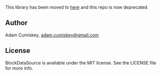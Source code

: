 This library has been moved to [here](https://github.com/adamcumiskey/Sorcery) and this repo is now deprecated.

## Author

Adam Cumiskey, adam.cumiskey@gmail.com

## License

BlockDataSource is available under the MIT license. See the LICENSE file for more info.
